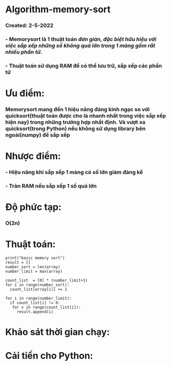 # Algorithm-memory-sort
### **Created: 2-5-2022**
### - **Memorysort là 1 thuật toán _đơn giản, đặc biệt hữu hiệu với việc sắp xếp những số không quá lớn trong 1 mảng gồm rất nhiều phần tử._**
### - **Thuật toán sử dụng RAM để có thể lưu trữ, sắp xếp các phần tử**

# Ưu điểm:
### Memorysort mang đến 1 hiệu năng đáng kinh ngạc so với quicksort(thuật toán được cho là nhanh nhất trong việc sắp xếp hiện nay) trong những trường hợp nhất định. Và vượt xa quicksort(trong Python) nếu không sử dụng library bên ngoài(numpy) để sắp xếp

# Nhược điểm:
### - Hiệu năng khi sắp xếp 1 mảng có số lớn giảm đáng kể
### - Tràn RAM nếu sắp xếp 1 số quá lớn

# Độ phức tạp:
###  **O(2n)**
 
# Thuật toán:
```
print("basic memory sort")
result = []
number_sort = len(array)
number_limit = max(array)

count_list  = [0] * (number_limit+1)
for i in range(number_sort):
  count_list[array[i]] += 1

for i in range(number_limit):
  if count_list[i] != 0:
   for x in range(count_list[i]):
     result.append(i)
```

# Khảo sát thời gian chạy:

# Cải tiến cho Python:

 

